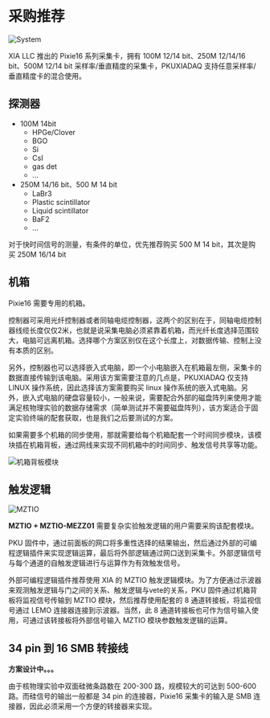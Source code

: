 <!-- ProcurementProposal.md --- 
;; 
;; Description: 
;; Author: Hongyi Wu(吴鸿毅)
;; Email: wuhongyi@qq.com 
;; Created: 四 5月  9 20:01:05 2019 (+0800)
;; Last-Updated: 四 6月 13 21:25:03 2019 (+0800)
;;           By: Hongyi Wu(吴鸿毅)
;;     Update #: 3
;; URL: http://wuhongyi.cn -->

# 采购推荐

![System](/img/System.jpg)

XIA LLC 推出的 Pixie16 系列采集卡，拥有 100M 12/14 bit、250M 12/14/16 bit、500M 12/14 bit 采样率/垂直精度的采集卡，PKUXIADAQ 支持任意采样率/垂直精度卡的混合使用。

## 探测器

- 100M 14bit
  - HPGe/Clover  
  - BGO
  - Si
  - CsI
  - gas det
  - ...
- 250M 14/16 bit、500 M 14 bit
  - LaBr3
  - Plastic scintillator
  - Liquid scintillator
  - BaF2
  - ...
  
对于快时间信号的测量，有条件的单位，优先推荐购买 500 M 14 bit，其次是购买 250M 16/14 bit
  
## 机箱  
  
Pixie16 需要专用的机箱。

控制器可采用光纤控制器或者同轴电缆控制器，这两个的区别在于，同轴电缆控制器线缆长度仅仅2米，也就是说采集电脑必须紧靠着机箱，而光纤长度选择范围较大，电脑可远离机箱。选择哪个方案区别仅在这个长度上，对数据传输、控制上没有本质的区别。

另外，控制器也可以选择嵌入式电脑，即一个小电脑嵌入在机箱最左侧，采集卡的数据直接传输到该电脑。采用该方案需要注意的几点是，PKUXIADAQ 仅支持 LINUX 操作系统，因此选择该方案需要购买 linux 操作系统的嵌入式电脑。另外，嵌入式电脑的硬盘容量较小，一般来说，需要配合外部的磁盘阵列来使用才能满足核物理实验的数据存储需求（简单测试并不需要磁盘阵列），该方案适合于固定实验终端的配套获取，也是我们之后要测试的方案。

如果需要多个机箱的同步使用，那就需要给每个机箱配套一个时间同步模块，该模块插在机箱背板，通过网线来实现不同机箱中的时间同步、触发信号共享等功能。

![机箱背板模块](/img/reariotriggermodules.png)


## 触发逻辑

![MZTIO](/img/MZTIO.jpg)

**MZTIO + MZTIO-MEZZ01** 需要复杂实验触发逻辑的用户需要采购该配套模块。

PKU 固件中，通过前面板的网口将多重性选择的结果输出，然后通过外部的可编程逻辑插件来实现逻辑运算，最后将外部逻辑通过网口送到采集卡。外部逻辑信号与每个通道的自触发逻辑进行与运算作为有效触发信号。

外部可编程逻辑插件推荐使用 XIA 的 MZTIO 触发逻辑模块。为了方便通过示波器来观测触发逻辑与门之间的关系、触发逻辑与vete的关系，PKU 固件通过机箱背板将监视信号传输到 MZTIO 模块，然后推荐使用配套的 8 通道转接板，将监视信号通过 LEMO 连接器连接到示波器。当然，此 8 通道转接板也可作为信号输入使用，可通过该转接板将外部信号输入 MZTIO 模块参数触发逻辑的运算。 

## 34 pin 到 16 SMB 转接线

**方案设计中。。。**

由于核物理实验中双面硅微条路数在 200-300 路，规模较大的可达到 500-600 路。而硅信号的输出一般都是 34 pin 的连接器，Pixie16 采集卡的输入是 SMB 连接器，因此必须采用一个方便的转接器来实现。


<!-- ProcurementProposal.md ends here -->
